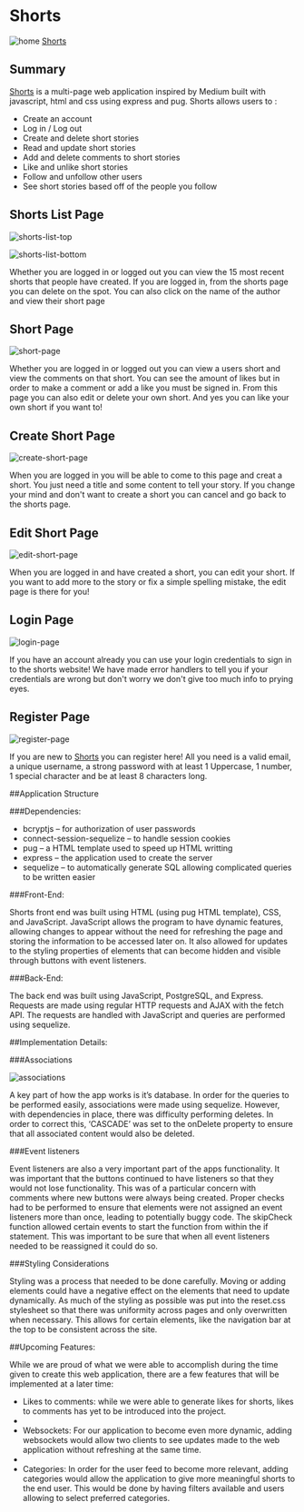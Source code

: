 # Shorts
![home]
[Shorts][shorts]

## Summary
[Shorts][shorts] is a multi-page web application inspired by Medium built with javascript, html and css using express and pug. Shorts allows users to :

* Create an account
* Log in / Log out
* Create and delete short stories
* Read and update short stories 
* Add and delete comments to short stories
* Like and unlike short stories
* Follow and unfollow other users
* See short stories based off of the people you follow

## Shorts List Page
![shorts-list-top]

![shorts-list-bottom]

Whether you are logged in or logged out you can view the 15 most recent shorts that people have created.
If you are logged in, from the shorts page you can delete on the spot.
You can also click on the name of the author and view their short page

## Short Page
![short-page]

Whether you are logged in or logged out you can view a users short and view the comments on that short. You can see the amount of likes but in order to make a comment or add a like you must be signed in. From this page you can also edit or delete your own short. And yes you can like your own short if you want to!

## Create Short Page
![create-short-page]

When you are logged in you will be able to come to this page and creat a short. You just need a title and some content to tell your story. If you change your mind and don't want to create a short you can cancel and go back to the shorts page.

## Edit Short Page
![edit-short-page]

When you are logged in and have created a short, you can edit your short. If you want to add more to the story or fix a simple spelling mistake, the edit page is there for you!

## Login Page
![login-page]

If you have an account already you can use your login credentials to sign in to the shorts website! We have made error handlers to tell you if your credentials are wrong but don't worry we don't give too much info to prying eyes.

## Register Page
![register-page]

If you are new to [Shorts][shorts] you can register here! All you need is a valid email, a unique username, a strong password with at least 1 Uppercase, 1 number, 1 special character and be at least 8 characters long.

##Application Structure

###Dependencies:
- bcryptjs – for authorization of user passwords
- connect-session-sequelize – to handle session cookies
- pug – a HTML template used to speed up HTML writting
- express – the application used to create the server
- sequelize – to automatically generate SQL allowing complicated queries to be written easier

###Front-End:

Shorts front end was built using HTML (using pug HTML template), CSS, and JavaScript. JavaScript allows the program to have dynamic features, allowing changes to appear without the need for refreshing the page and storing the information to be accessed later on. It also allowed for updates to the styling properties of elements that can become hidden and visible through buttons with event listeners.

###Back-End:

The back end was built using JavaScript, PostgreSQL, and Express. Requests are made using regular HTTP requests and AJAX with the fetch API. The requests are handled with JavaScript and queries are performed using sequelize. 

##Implementation Details:

###Associations

![associations]

A key part of how the app works is it’s database. In order for the queries to be performed easily, associations were made using sequelize. However, with dependencies in place, there was difficulty performing deletes. In order to correct this, ‘CASCADE’ was set to the onDelete property to ensure that all associated content would also be deleted.

###Event listeners

Event listeners are also a very important part of the apps functionality. It was important that the buttons continued to have listeners so that they would not lose functionality. This was of a particular concern with comments where new buttons were always being created. Proper checks had to be performed to ensure that elements were not assigned an event listeners more than once, leading to potentially buggy code.
The skipCheck function allowed certain events to start the function from within the if statement. This was important to be sure that when all event listeners needed to be reassigned it could do so.

###Styling Considerations

Styling was a process that needed to be done carefully. Moving or adding elements could have a negative effect on the elements that need to update dynamically. As much of the styling as possible was put into the reset.css stylesheet so that there was uniformity across pages and only overwritten when necessary. This allows for certain elements, like the navigation bar at the top to be consistent across the site.

##Upcoming Features:

While we are proud of what we were able to accomplish during the time given to create this web application, there are a few features that will be implemented at a later time:

- Likes to comments: while we were able to generate likes for shorts, likes to comments has yet to be introduced into the project.
- 
- Websockets: For our application to become even more dynamic, adding websockets would allow two clients to see updates made to the web application without refreshing at the same time.
- 
- Categories: In order for the user feed to become more relevant, adding categories would allow the application to give more meaningful shorts to the end user. This would be done by having filters available and users allowing to select preferred categories. 

[eventListeners]: resources/Screenshot%from%2021-11-19%14-44-57.png 
[associations]: resources/Screenshot%from%2021-11-19%14-39-15.png
[shorts]: https://aa-gp7-shorts.herokuapp.com
[home]: https://user-images.githubusercontent.com/18316229/142678211-49fcdd8b-caa4-4026-a010-9b224eb84bb0.png
[shorts-list-top]: https://user-images.githubusercontent.com/18316229/142688787-cbe6bb4c-2dab-4139-925c-c6ce4a64346e.png
[shorts-list-bottom]: https://user-images.githubusercontent.com/18316229/142689222-37c64373-6cee-459f-8bb1-fc016bb52365.png
[short-page]: https://user-images.githubusercontent.com/18316229/142689239-23e90991-99b4-4891-af25-4b52110f7627.png
[create-short-page]: https://user-images.githubusercontent.com/18316229/142689656-e7b99045-678b-4c21-8e3b-6f14a4761703.png
[edit-short-page]: https://user-images.githubusercontent.com/18316229/142690030-36b2679f-3e9e-46c4-b563-794681f0d4ea.png
[login-page]: https://user-images.githubusercontent.com/18316229/142690233-1d5a9058-c17c-4e5d-85c5-712295984cf7.png
[register-page]: https://user-images.githubusercontent.com/18316229/142690253-95fc1500-ece2-4383-8f4f-e27cd0a9a28d.png
